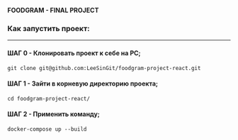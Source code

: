 
**FOODGRAM - FINAL PROJECT**


### Как запустить проект:
****
#### ШАГ 0 - Клонировать проект к себе на PC;
```
git clone git@github.com:LeeSinGit/foodgram-project-react.git
```
#### ШАГ 1 - Зайти в корневую директорию проекта;
```
cd foodgram-project-react/
```
#### ШАГ 2 - Применить команду;
```
docker-compose up --build
```
